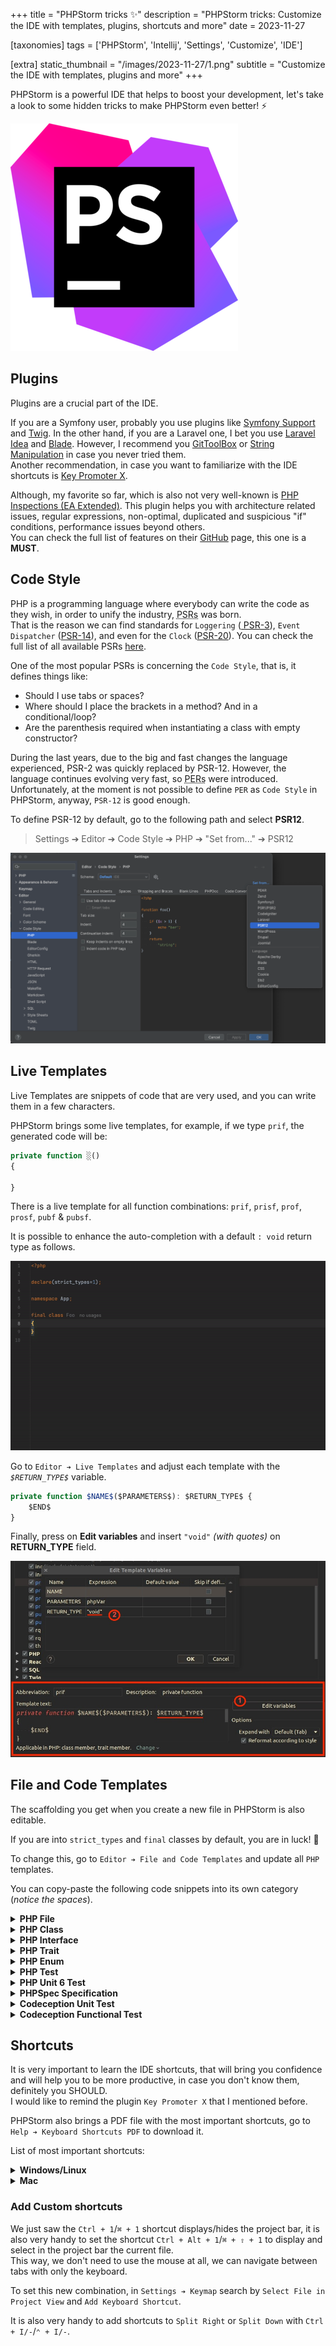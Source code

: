 +++
title = "PHPStorm tricks ✨"
description = "PHPStorm tricks: Customize the IDE with templates, plugins, shortcuts and more"
date = 2023-11-27

[taxonomies]
tags = ['PHPStorm', 'Intellij', 'Settings', 'Customize', 'IDE']

[extra]
static_thumbnail = "/images/2023-11-27/1.png"
subtitle = "Customize the IDE with templates, plugins and more"
+++

PHPStorm is a powerful IDE that helps to boost your development, let's take a look to some hidden tricks to make
PHPStorm even better! ⚡️

![phpstorm-logo](/images/2023-11-27/1.png)

## Plugins

Plugins are a crucial part of the IDE.

If you are a Symfony user, probably you use plugins
like <a href="https://plugins.jetbrains.com/plugin/7219-symfony-support" target="_blank">Symfony Support</a>
and <a href="https://plugins.jetbrains.com/plugin/7303-twig" target="_blank">Twig</a>. In the other hand, if you are a Laravel one, I bet you use <a href="https://plugins.jetbrains.com/plugin/13441-laravel-idea" target="_blank">Laravel Idea</a>
and <a href="https://plugins.jetbrains.com/plugin/7569-blade" target="_blank">Blade</a>.
However, I recommend you <a href="https://plugins.jetbrains.com/plugin/7499-gittoolbox" target="_blank">GitToolBox</a>
or <a href="https://plugins.jetbrains.com/plugin/2162-string-manipulation" target="_blank">String Manipulation</a> in
case you never tried them.<br>
Another recommendation, in case you want to familiarize with the IDE shortcuts
is <a href="https://plugins.jetbrains.com/plugin/9792-key-promoter-x" target="_blank">Key Promoter X</a>.

Although, my favorite so far, which is also not very well-known
is <a href="https://plugins.jetbrains.com/plugin/7622-php-inspections-ea-extended-" target="_blank">PHP Inspections (EA
Extended)</a>. This plugin helps you with architecture related issues, regular expressions, non-optimal, duplicated and
suspicious "if" conditions, performance issues beyond others.<br>
You can check the full list of features on their
<a href="https://github.com/kalessil/phpinspectionsea" target="_blank">GitHub</a> page, this one is a **MUST**.

<div class="separator"></div>

## Code Style

PHP is a programming language where everybody can write the code as they wish, in order to unify the
industry, <span style="text-decoration: underline dotted" title="PHP Standard Recommendation">PSRs</span> was born.<br>
That is the reason we can find standards for `Loggering` (<a href="https://www.php-fig.org/psr/psr-3" target="_blank">
PSR-3</a>), `Event Dispatcher` (<a href="https://www.php-fig.org/psr/psr-14" target="_blank">PSR-14</a>),
and even for the `Clock` (<a href="https://www.php-fig.org/psr/psr-20" target="_blank">PSR-20</a>). You can check the
full list of all available PSRs <a href="https://www.php-fig.org/psr/" target="_blank">here</a>.

One of the most popular PSRs is concerning the `Code Style`, that is, it defines things like:

- Should I use tabs or spaces?
- Where should I place the brackets in a method? And in a conditional/loop?
- Are the parenthesis required when instantiating a class with empty constructor?

During the last years, due to the big and fast changes the language experienced, PSR-2 was quickly replaced by PSR-12.
However, the language continues evolving very fast,
so <span style="text-decoration: underline dotted" title="PHP Evolving Recommendation">PERs</span> were introduced.<br>
Unfortunately, at the moment is not possible to define `PER` as `Code Style` in PHPStorm, anyway, `PSR-12` is good
enough.

To define PSR-12 by default, go to the following path and select **PSR12**.

> Settings ➔ Editor ➔ Code Style ➔ PHP ➔ "Set from..." ➔ PSR12

![phpstorm-define-psr-12](/images/2023-11-27/2.png)

<div class="separator"></div>

## Live Templates

Live Templates are snippets of code that are very used, and you can write them in a few characters.

PHPStorm brings some live templates, for example, if we type `prif`, the generated code will be:

```php source
private function ░()
{

}
```

There is a live template for all function combinations: `prif`, `prisf`, `prof`, `prosf`, `pubf` & `pubsf`.

It is possible to enhance the auto-completion with a default `: void` return type as follows.

<img src="/images/2023-11-27/3.gif" alt="live templates in action" />

Go to `Editor ➔ Live Templates` and adjust each template with the _`$RETURN_TYPE$`_ variable.

```javascript
private function $NAME$($PARAMETERS$): $RETURN_TYPE$ {
    $END$
}
```

Finally, press on **Edit variables** and insert `"void"` _(with quotes)_ on **RETURN_TYPE** field.

![live-template-setup](/images/2023-11-27/4.jpeg)

<div class="separator"></div>

## File and Code Templates

The scaffolding you get when you create a new file in PHPStorm is also editable.

If you are into `strict_types` and `final` classes by default, you are in luck! 🎉

To change this, go to `Editor ➔ File and Code Templates` and update all `PHP` templates.

You can copy-paste the following code snippets into its own category  (_notice the spaces_).

<details>
  <summary><span style="cursor: pointer; font-weight: bold">PHP File</span></summary>

```php
<?php
declare(strict_types=1);
#parse("PHP File Header.php")
```

</details>

<details>
  <summary><span style="cursor: pointer; font-weight: bold">PHP Class</span></summary>

```php
<?php
declare(strict_types=1);
#parse("PHP File Header.php")

#if (${NAMESPACE})
namespace ${NAMESPACE};

#end
final class ${NAME} {

}
```

</details>

<details>
  <summary><span style="cursor: pointer; font-weight: bold">PHP Interface</span></summary>

```php
<?php
declare(strict_types=1);
#parse("PHP File Header.php")

#if (${NAMESPACE})
namespace ${NAMESPACE};

#end
interface ${NAME} {

}
```

</details>

<details>
  <summary><span style="cursor: pointer; font-weight: bold">PHP Trait</span></summary>

```php
<?php
declare(strict_types=1);
#parse("PHP File Header.php")

#if (${NAMESPACE})
namespace ${NAMESPACE};

#end
trait ${NAME} {

}
```

</details>

<details>
  <summary><span style="cursor: pointer; font-weight: bold">PHP Enum</span></summary>

```php
<?php
declare(strict_types=1);
#parse("PHP File Header.php")

#if (${NAMESPACE})
namespace ${NAMESPACE};

#end
enum ${NAME}#if (${BACKED_TYPE}) : ${BACKED_TYPE} #end{

}
```

</details>

<details>
  <summary><span style="cursor: pointer; font-weight: bold">PHP Test</span></summary>

```php
<?php
declare(strict_types=1);
#parse("PHP File Header.php")

#if (${NAMESPACE})
namespace ${NAMESPACE};
#end

#if (${TESTED_NAME} && ${NAMESPACE} && !${TESTED_NAMESPACE})
use ${TESTED_NAME};
#elseif (${TESTED_NAME} && ${TESTED_NAMESPACE} && ${NAMESPACE} != ${TESTED_NAMESPACE})
use ${TESTED_NAMESPACE}\\${TESTED_NAME};
#end

final class ${NAME} extends#if(${NAMESPACE}) \PHPUnit_Framework_TestCase #else PHPUnit_Framework_TestCase #end{

}
```

</details>

<details>
  <summary><span style="cursor: pointer; font-weight: bold">PHP Unit 6 Test</span></summary>

```php
<?php
declare(strict_types=1);
#parse("PHP File Header.php")

#if (${NAMESPACE})
namespace ${NAMESPACE};
#end

#if (${TESTED_NAME} && ${NAMESPACE} && !${TESTED_NAMESPACE})
use ${TESTED_NAME};
#elseif (${TESTED_NAME} && ${TESTED_NAMESPACE} && ${NAMESPACE} != ${TESTED_NAMESPACE})
use ${TESTED_NAMESPACE}\\${TESTED_NAME};
#end
use PHPUnit\Framework\TestCase;

final class ${NAME} extends TestCase {

}
```

</details>

<details>
  <summary><span style="cursor: pointer; font-weight: bold">PHPSpec Specification</span></summary>

```php
<?php
declare(strict_types=1);
#parse("PHP File Header.php")

#if (${NAMESPACE})
namespace ${NAMESPACE};
#end

#if (${TESTED_NAME} && ${NAMESPACE} && !${TESTED_NAMESPACE})
use ${TESTED_NAME};
#elseif (${TESTED_NAME} && ${TESTED_NAMESPACE} && ${NAMESPACE} != ${TESTED_NAMESPACE})
use ${TESTED_NAMESPACE}\\${TESTED_NAME};
#end
use PhpSpec\ObjectBehavior;

final class ${NAME} extends ObjectBehavior {

}
```

</details>

<details>
  <summary><span style="cursor: pointer; font-weight: bold">Codeception Unit Test</span></summary>

```php
<?php
declare(strict_types=1);
#parse("PHP File Header.php")

#if (${NAMESPACE})
namespace ${NAMESPACE};

#end
#if (${TESTED_NAME} && ${NAMESPACE} && !${TESTED_NAMESPACE})
use ${TESTED_NAME};
#elseif (${TESTED_NAME} && ${TESTED_NAMESPACE} && ${NAMESPACE} != ${TESTED_NAMESPACE})
use ${TESTED_NAMESPACE}\\${TESTED_NAME};
#end

final class ${NAME} extends \Codeception\Test\Unit {

}
```

</details>

<details>
  <summary><span style="cursor: pointer; font-weight: bold">Codeception Functional Test</span></summary>

```php
<?php
declare(strict_types=1);
#parse("PHP File Header.php")

#if (${NAMESPACE})
namespace ${NAMESPACE};

#end
#if (${TESTED_NAME} && ${NAMESPACE} && !${TESTED_NAMESPACE})
use ${TESTED_NAME};
#elseif (${TESTED_NAME} && ${TESTED_NAMESPACE} && ${NAMESPACE} != ${TESTED_NAMESPACE})
use ${TESTED_NAMESPACE}\\${TESTED_NAME};
#end

final class ${NAME} {

}
```

</details>

<div class="separator"></div>

## Shortcuts

It is very important to learn the IDE shortcuts, that will bring you confidence and will help you to be more productive,
in case you don't know them, definitely you SHOULD.<br>
I would like to remind the plugin `Key Promoter X` that I mentioned before.

PHPStorm also brings a PDF file with the most important shortcuts, go to `Help ➔ Keyboard Shortcuts PDF` to download it.

List of most important shortcuts:

<details>
  <summary><span style="cursor: pointer; font-weight: bold">Windows/Linux</span></summary>

- `Ctrl + Shift + S` = Open Settings
- `Alt + 1` = Display/hide _Project_ bar
- `Alt (twice)` = Search in the whole project (class names, files, symbols, actions...)
- `Ctrl + N` = Search by class name (similar to `Alt (twice)` but only for class names)
- `Alt + →/←` = Move to left/right tab
- `Ctrl + G` = Go to line X:Y
- `Ctrl + B` = Navigate in/out (similar to `Ctrl + Click`)
- `Ctrl + C/V` = Copy/Paste
- `Ctrl + Shift + V` = Paste with history
- `Ctrl + E` = Display recent files
- `Ctrl + Shift + E` = Display last 3 recent files
- `Ctrl + Shift + F` = Find in path (search words in the whole project)
- `Ctrl + Shift + L` = Reformat Code
- `Ctrl + Shift + M` = Go to start/end of current brackets
- `Ctrl + Shift + T` = Open test from specific class (and vice-versa)
- `Shift + Alt + Click` = Multiple cursor
- `Ctrl + W` = Select gradually
- `Alt + J` = Select next occurrence similar to current one
- `Ctrl + Alt + F/M/C/V/P` = Refactor Function/Method/Constant/Variable/Parameter
- `Ctrl + Alt + N` = Inline refactor
- `Ctrl + Alt + Enter` = Jump to next line (adds ";" automatically if needed)

</details>

<details>
  <summary><span style="cursor: pointer; font-weight: bold">Mac</span></summary>

- `⌘ + ,` = Open Settings
- `⌘ + 1` = Display/hide project bar
- `⇧ (twice)` = Search in the whole project (class names, files, symbols, actions...)
- `⌘ + O` = Search by class name (similar to `⇧ (twice)` but only for class names)
- `⌃ + →/←` = Move to left/right tab
- `⌘ + L` = Go to line X:Y
- `⌘ + B` = Navigate in/out (similar to `Ctrl + Click`)
- `⌘ + C/V` = Copy/Paste
- `⌘ + ⇧ + V` = Paste with history
- `⌘ + E` = Display recent files
- `⌘ + ⇧ + E` = Display last 3 recent files
- `⌘ + ⇧ + F` = Find in path (search words in the whole project)
- `⌥ + ⌘ + L` = Reformat Code
- `⌘ + ⇧ + T` = Open test from specific class (and vice-versa)
- `⌥ + ⌘ + ⇧ + Click` or `⌘ (twice)` = Multiple cursor
- `⌥ + ↑` = Select gradually
- `⌥ + ⌘ + F/M/C/V/P` = Refactor Function/Method/Constant/Variable/Parameter
- `⌥ + ⌘ + N` = Inline refactor
- `⌘ + ⇧ + Enter` = Jump to next line (adds ";" automatically if needed)

> In case the shortcut `⌃ + →/←` changes between Desktops in Mac, you can disable it
> in `Settings ➔ Keyboard ➔ Keyboard Shortcuts... ➔ Mission Control`.

</details>

### Add Custom shortcuts

We just saw the `Ctrl + 1`/`⌘ + 1` shortcut displays/hides the project bar, it is also very handy to set
the shortcut `Ctrl + Alt + 1`/`⌘ + ⇧ + 1` to display and select in the project bar the current file.<br>
This way, we don't need to use the mouse at all, we can navigate between tabs with only the keyboard.

To set this new combination, in `Settings ➔ Keymap` search by `Select File in Project View` and `Add Keyboard Shortcut`.

It is also very handy to add shortcuts to `Split Right` or `Split Down` with `Ctrl + I/-`/`⌃ + I/-`.
